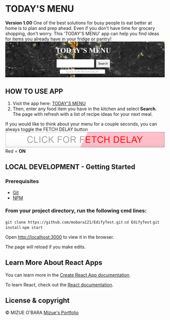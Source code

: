 
# TODAY'S MENU

**Version 1.00**
One of the best solutions for busy people to eat better at home is to plan and prep ahead. Even if you don't have time for grocery shopping, don't worry. This 'TODAY'S MENU' app can help you find ideas for items you already have in your fridge or pantry!
![Atom](/docs/images/todaysmenu.png)

## HOW TO USE APP

1. Visit the app here: [TODAY'S MENU](https://mobara121.github.io/EdifyTest/) 
2. Then, enter any food item you have in the kitchen and select **Search**.  The page with refresh with a list of recipe ideas for your next meal.

If you would like to think about your menu for a couple seconds, you can always toggle the FETCH DELAY button  ![Delay Button](docs/images/delaybutton.png)   Red = **ON**

## LOCAL DEVELOPMENT - Getting Started

### Prerequisites
- [Git](https://git-scm.com)
- [NPM](https://www.npmjs.com/)

### From your project directory, run the following cmd lines:

`git clone https://github.com/mobara121/EdifyTest.git`
`cd EdifyTest`
`git install`
`npm start`

Open [http://localhost:3000](http://localhost:3000) to view it in the browser.

The page will reload if you make edits.


## Learn More About React Apps

You can learn more in the [Create React App documentation](https://facebook.github.io/create-react-app/docs/getting-started).

To learn React, check out the [React documentation](https://reactjs.org/).

## License & copyright

© MIZUE O'BARA
[Mizue's Portfolio](http://mizueobaraportfolio.herokuapp.com/)
